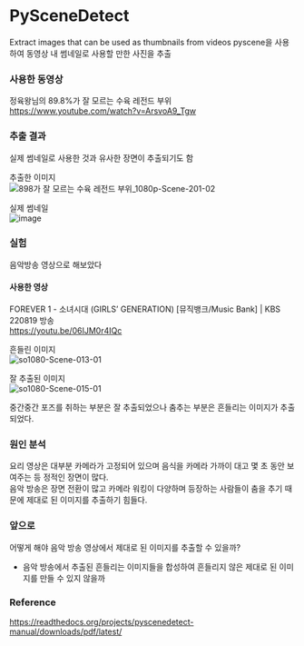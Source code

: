 # PySceneDetect
Extract images that can be used as thumbnails from videos
pyscene을 사용하여 동영상 내 썸네일로 사용할 만한 사진을 추출

### 사용한 동영상
정육왕님의 89.8%가 잘 모르는 수육 레전드 부위<br>
https://www.youtube.com/watch?v=ArsvoA9_Tgw

### 추출 결과
실제 썸네일로 사용한 것과 유사한 장면이 추출되기도 함<br>

추출한 이미지<br>
![898가 잘 모르는 수육 레전드 부위_1080p-Scene-201-02](https://user-images.githubusercontent.com/86832485/187139264-4e4dbdbf-7031-4fb3-961d-8a6fb6ebd03f.jpg)

실제 썸네일<br>
![image](https://user-images.githubusercontent.com/86832485/187140923-3c6ec759-8196-4835-aed6-b4a340797c46.png)


### 실험
음악방송 영상으로 해보았다<br>

#### 사용한 영상
FOREVER 1 - 소녀시대 (GIRLS’ GENERATION) [뮤직뱅크/Music Bank] | KBS 220819 방송<br>
https://youtu.be/06IJM0r4IQc

흔들린 이미지<br>
![so1080-Scene-013-01](https://user-images.githubusercontent.com/86832485/187141843-d1bcb831-d5e7-4432-84bb-d986f20e8026.png)

잘 추출된 이미지<br>
![so1080-Scene-015-01](https://user-images.githubusercontent.com/86832485/187141961-d884ad36-30f4-4c14-b9cb-eeda1184ec58.png)

중간중간 포즈를 취하는 부분은 잘 추출되었으나 춤추는 부분은 흔들리는 이미지가 추출되었다.


### 원인 분석
요리 영상은 대부분 카메라가 고정되어 있으며 음식을 카메라 가까이 대고 몇 초 동안 보여주는 등 정적인 장면이 많다.<br>
음악 방송은 장면 전환이 많고 카메라 워킹이 다양하며 등장하는 사람들이 춤을 추기 때문에 제대로 된 이미지를 추출하기 힘들다.<br> 

### 앞으로
어떻게 해야 음악 방송 영상에서 제대로 된 이미지를 추출할 수 있을까?
- 음악 방송에서 추출된 흔들리는 이미지들을 합성하여 흔들리지 않은 제대로 된 이미지를 만들 수 있지 않을까


### Reference
https://readthedocs.org/projects/pyscenedetect-manual/downloads/pdf/latest/

